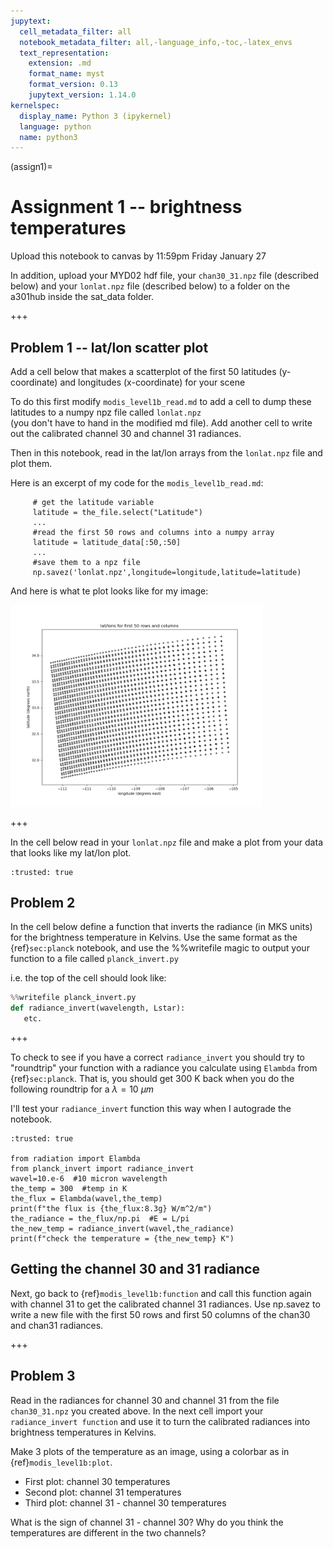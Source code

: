 ```yaml
---
jupytext:
  cell_metadata_filter: all
  notebook_metadata_filter: all,-language_info,-toc,-latex_envs
  text_representation:
    extension: .md
    format_name: myst
    format_version: 0.13
    jupytext_version: 1.14.0
kernelspec:
  display_name: Python 3 (ipykernel)
  language: python
  name: python3
---
```


(assign1)=
# Assignment 1 -- brightness temperatures

Upload this notebook to canvas by 11:59pm Friday January 27

In addition, upload your MYD02 hdf file, your `chan30_31.npz` file (described below)
and your `lonlat.npz` file (described below) to a folder on the a301hub inside the sat_data folder.

+++

## Problem 1 -- lat/lon scatter plot

Add a cell below that makes a scatterplot of the first 50 latitudes (y-coordinate) and longitudes (x-coordinate) for your scene

To do this first modify `modis_level1b_read.md` to add a cell to dump these latitudes to a numpy npz file called `lonlat.npz`  
(you don't have to hand in the modified md file). Add another cell to write out
the calibrated channel 30 and channel 31 radiances.

Then in this notebook, read in the lat/lon arrays from the `lonlat.npz` file 
and plot them.

Here is an excerpt of my code for the `modis_level1b_read.md`:
         
         # get the latitude variable
         latitude = the_file.select("Latitude")
         ...
         #read the first 50 rows and columns into a numpy array
         latitude = latitude_data[:50,:50]
         ...
         #save them to a npz file
         np.savez('lonlat.npz',longitude=longitude,latitude=latitude)
         
And here is what te plot looks like for my image:

<img src='../figures/first_50.png' width="80%" >

+++

In the cell below read in your `lonlat.npz` file and make a plot from your data that looks like 
my lat/lon plot.

```{code-cell} ipython3
:trusted: true
```

## Problem 2

In the cell below define a function that inverts the radiance (in MKS units) for the
brightness temperature in Kelvins.  Use the same format as the {ref}`sec:planck` notebook,
and use the %%writefile magic to output your function to a file called `planck_invert.py`

i.e. the top of the cell should look like:

```python
%%writefile planck_invert.py
def radiance_invert(wavelength, Lstar):
   etc.
```

+++

To check to see if you have a correct `radiance_invert` you should try to "roundtrip" your function with
a radiance you calculate using `Elambda` from {ref}`sec:planck`.  That is, you should get 300 K back
when you do the following roundtrip for a $\lambda = 10\ \mu m$


I'll test your `radiance_invert` function this way when I autograde the notebook.

```{code-cell} ipython3
:trusted: true

from radiation import Elambda
from planck_invert import radiance_invert
wavel=10.e-6  #10 micron wavelength
the_temp = 300  #temp in K
the_flux = Elambda(wavel,the_temp)
print(f"the flux is {the_flux:8.3g} W/m^2/m")
the_radiance = the_flux/np.pi  #E = L/pi
the_new_temp = radiance_invert(wavel,the_radiance)
print(f"check the temperature = {the_new_temp} K")
```

## Getting the channel 30 and 31 radiance

Next, go back to {ref}`modis_level1b:function` and call this function again with
channel 31 to get the calibrated channel 31 radiances.  Use np.savez to write
a new file with the first 50 rows and first 50 columns of the chan30 and chan31
radiances.

+++

## Problem 3

Read in the radiances for channel 30 and channel 31 from the file `chan30_31.npz`
you created above.
In the next cell import your `radiance_invert function` and use it to turn the calibrated
radiances into brightness temperatures
in Kelvins. 

Make 3 plots of the temperature as an image, using a colorbar as in {ref}`modis_level1b:plot`.

* First plot:  channel 30 temperatures
* Second plot: channel 31 temperatures
* Third plot: channel 31 - channel 30 temperatures

What is the sign of channel 31 - channel 30?  Why do you think the temperatures
are different in the two channels?

```{code-cell} ipython3

```
